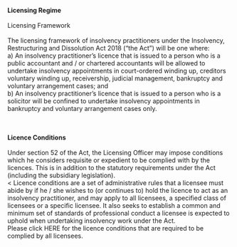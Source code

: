 **Licensing Regime**
<br><br>
Licensing Framework
<br><br>
The licensing framework of insolvency practitioners under the Insolvency, Restructuring and Dissolution Act 2018 (“the Act”) will be one where:
<br>
a)	An insolvency practitioner’s licence that is issued to a person who is a public accountant and / or chartered accountants will be allowed to undertake insolvency appointments in court-ordered winding up, creditors voluntary winding up, receivership, judicial management, bankruptcy and voluntary arrangement cases; and
<br>
b)	An insolvency practitioner’s licence that is issued to a person who is a solicitor will be confined to undertake insolvency appointments in bankruptcy and voluntary arrangement cases only. 
<br><br><br>

**Licence Conditions**
<br><br>
Under section 52 of the Act, the Licensing Officer may impose conditions which he considers requisite or expedient to be complied with by the licences. This is in addition to the statutory requirements under the Act (including the subsidiary legislation).
<br><
Licence conditions are a set of administrative rules that a licensee must abide by if he / she wishes to (or continues to) hold the licence to act as an insolvency practitioner, and may apply to all licensees, a specified class of licensees or a specific licensee. It also seeks to establish a common and minimum set of standards of professional conduct a licensee is expected to uphold when undertaking insolvency work under the Act.<br>
Please click HERE for the licence conditions that are required to be complied by all licensees. 
